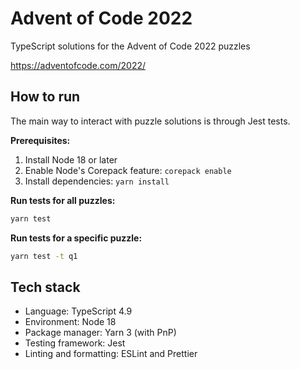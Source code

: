 # Advent of Code 2022

TypeScript solutions for the Advent of Code 2022 puzzles

https://adventofcode.com/2022/

## How to run

The main way to interact with puzzle solutions is through Jest tests.

**Prerequisites:**

1. Install Node 18 or later
2. Enable Node's Corepack feature: `corepack enable`
3. Install dependencies: `yarn install`

**Run tests for all puzzles:**

```bash
yarn test
```

**Run tests for a specific puzzle:**

```bash
yarn test -t q1
```

## Tech stack

- Language: TypeScript 4.9
- Environment: Node 18
- Package manager: Yarn 3 (with PnP)
- Testing framework: Jest
- Linting and formatting: ESLint and Prettier

